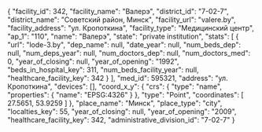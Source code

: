 {
    "facility_id": 342,
    "facility_name": "Валерэ",
    "district_id": "7-02-7",
    "district_name": "Советский район, Минск",
    "facility_url": "valere.by",
    "facility_address": "ул. Кропоткина",
    "facility_type": "Медицинский центр",
    "ap_1": "110",
    "name": "Валерэ",
    "state": "private institution",
    "stats": [
        {
            "url": "lode-3.by",
            "dep_name": null,
            "date_year": null,
            "num_beds_dep": null,
            "num_deps_year": null,
            "num_doctors_dep": null,
            "num_doctors_med": 0,
            "year_of_closing": null,
            "year_of_opening": "1992",
            "beds_in_hospital_key": 311,
            "num_beds_facility_year": null,
            "healthcare_facility_key": 342
        }
    ],
    "med_id": 595321,
    "address": "ул. Кропоткина",
    "devices": [],
    "coord_x_y": {
        "crs": {
            "type": "name",
            "properties": {
                "name": "EPSG:4326"
            }
        },
        "type": "Point",
        "coordinates": [
            27.5651,
            53.9259
        ]
    },
    "place_name": "Минск",
    "place_type": "city",
    "localties_key": 55,
    "year_of_closing": null,
    "year_of_opening": "2009",
    "healthcare_facility_key": 342,
    "administrative_division_id": "7-02-7"
}